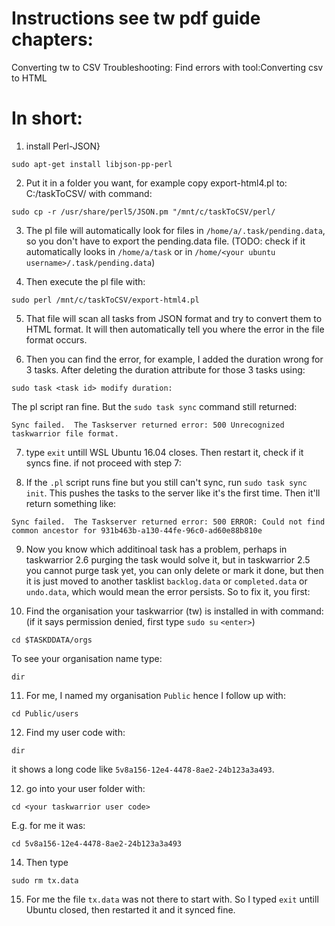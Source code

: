 # Instructions see tw pdf guide chapters:
Converting tw to CSV
Troubleshooting: Find errors with tool:Converting csv to HTML

# In short:

1. install Perl-JSON}
```
sudo apt-get install libjson-pp-perl
```
2. Put it in a folder you want, for example copy export-html4.pl to: C:/taskToCSV/ with command:
```
sudo cp -r /usr/share/perl5/JSON.pm "/mnt/c/taskToCSV/perl/
```
3. The pl file will automatically look for files in `/home/a/.task/pending.data`, so you don't have to export the pending.data file. (TODO: check if it automatically looks in `/home/a/task` or in `/home/<your ubuntu username>/.task/pending.data`)

4. Then execute the pl file with:
```
sudo perl /mnt/c/taskToCSV/export-html4.pl
```

5. That file will scan all tasks from JSON format and try to convert them to HTML format. It will then automatically tell you where the error in the file format occurs.

6. Then you can find the error, for example, I added the duration wrong for 3 tasks. After deleting the duration attribute for those 3 tasks using:
```
sudo task <task id> modify duration:
```
The pl script ran fine. But the `sudo task sync` command still returned: 
```
Sync failed.  The Taskserver returned error: 500 Unrecognized taskwarrior file format.
```

7. type `exit` untill WSL Ubuntu 16.04 closes. Then restart it, check if it syncs fine. if not proceed with step 7:

8. If the `.pl` script runs fine but you still can't sync, run `sudo task sync init`. This pushes the tasks to the server like it's the first time. Then it'll return something like: 
```
Sync failed.  The Taskserver returned error: 500 ERROR: Could not find common ancestor for 931b463b-a130-44fe-96c0-ad60e88b810e
```
9. Now you know which additinoal task has a problem, perhaps in taskwarrior 2.6 purging the task would solve it, but in taskwarrior 2.5 you cannot purge task yet, you can only delete or mark it done, but then it is just moved to another tasklist `backlog.data` or `completed.data` or `undo.data`, which would mean the error persists. So to fix it, you first:

10. Find the organisation your taskwarrior (tw) is installed in with command: (if it says permission denied, first type `sudo su` `<enter>`) 

```
cd $TASKDDATA/orgs
```
To see your organisation name type:
```
dir
```

11. For me, I named my organisation `Public` hence I follow up with:
```
cd Public/users
```

12. Find my user code with:
```
dir
```
it shows a long code like `5v8a156-12e4-4478-8ae2-24b123a3a493`.

12. go into your user folder with:
```
cd <your taskwarrior user code>
```
E.g. for me it was:

```
cd 5v8a156-12e4-4478-8ae2-24b123a3a493
```

14. Then type
```
sudo rm tx.data
```

15. For me the file `tx.data` was not there to start with. So I typed `exit` untill Ubuntu closed, then restarted it and it synced fine.
